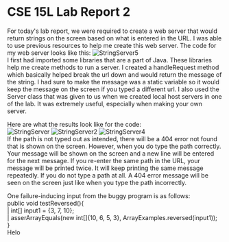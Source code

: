 # CSE 15L Lab Report 2
For today's lab report, we were required to create a web server that would return strings on the screen based on what is entered in the URL. I was able to use previous resources to help me create this web server. The code for my web server looks like this:
![StringServer5](https://user-images.githubusercontent.com/122493451/215411523-0307e03b-8ca3-4f75-91a9-eaba03bf05d2.png)\
I first had imported some libraries that are a part of Java. These libraries help me create methods to run a server. I created a handleRequest method which basically helped break the url down and would return the message of the string. I had sure to make the message was a static variable so it would keep the message on the screen if you typed a different url. I also used the Server class that was given to us when we created local host servers in one of the lab. It was extremely useful, especially when making your own server. 

Here are what the results look like for the code:\
![StringServer](https://user-images.githubusercontent.com/122493451/215415650-aaba67a4-6087-47aa-828d-f3ea6734b590.png)
![StringServer2](https://user-images.githubusercontent.com/122493451/215415668-05ab21f1-2003-4fab-ba40-73c6a6296278.png)
![StringServer4](https://user-images.githubusercontent.com/122493451/215415760-0b5fc190-6ce8-460e-8483-84065af07cb4.png)\
If the path is not typed out as intended, there will be a 404 error not found that is shown on the screen. However, when you do type the path correctly. Your message will be shown on the screen and a new line will be entered for the next message. If you re-enter the same path in the URL, your message will be printed twice. It will keep printing the same message repeatedly. If you do not type a path at all. A 404 error message will be seen on the screen just like when you type the path incorrectly. 

One failure-inducing input from the buggy program is as follows:\
public void testReversed(){\
|     int[] input1 = {3, 7, 10};\
|      asserArrayEquals(new int[]{10, 6, 5, 3}, ArrayExamples.reversed(input1));\
  }\
  Helo
